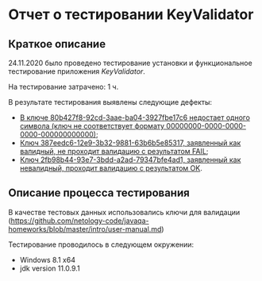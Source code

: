 # **Отчет о тестировании KeyValidator**

## **Краткое описание**

24.11.2020 было проведено тестирование установки и функциональное тестирование приложения *KeyValidator*.

На тестирование затрачено: 1 ч.

В результате тестирования выявлены следующие дефекты:
* [В ключе 80b427f8-92cd-3aae-ba04-3927fbe17c6 недостает одного символа (ключ не соответствует формату 00000000-0000-0000-0000-000000000000)](https://github.com/Anna-grr/KeyValidator/issues/1#issue-749894374);
* [Ключ 387eedc6-12e9-3b32-9881-63b6b5e85317, заявленный как валидный, не проходит валидацию с результатом FAIL](https://github.com/Anna-grr/KeyValidator/issues/2#issue-749900381);
* [Ключ 2fb98b44-93e7-3bdd-a2ad-79347bfe4ad1, заявленный как невалидный, проходит валидацию с результатом OK](https://github.com/Anna-grr/KeyValidator/issues/3#issue-749904970).

## **Описание процесса тестирования**


В качестве тестовых данных использовались ключи для валидации (https://github.com/netology-code/javaqa-homeworks/blob/master/intro/user-manual.md)

Тестирование проводилось в следующем окружении:

* Windows 8.1 x64
* jdk version 11.0.9.1
